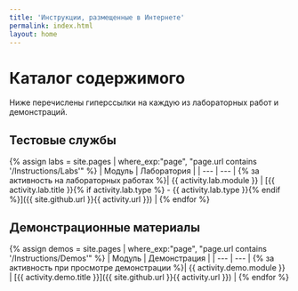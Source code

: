 ```yaml
---
title: 'Инструкции, размещенные в Интернете'
permalink: index.html
layout: home
---
```


# <a name="content-directory"></a>Каталог содержимого

Ниже перечислены гиперссылки на каждую из лабораторных работ и демонстраций.

## <a name="labs"></a>Тестовые службы

{% assign labs = site.pages | where_exp:"page", "page.url contains '/Instructions/Labs'" %}
| Модуль | Лаборатория |
| --- | --- | 
{% за активность на лабораторных работах  %}| {{ activity.lab.module }} | [{{ activity.lab.title }}{% if activity.lab.type %} - {{ activity.lab.type }}{% endif %}]({{ site.github.url }}{{ activity.url }}) |
{% endfor %}

## <a name="demos"></a>Демонстрационные материалы

{% assign demos = site.pages | where_exp:"page", "page.url contains '/Instructions/Demos'" %}
| Модуль | Демонстрация |
| --- | --- | 
{% за активность при просмотре демонстрации  %}| {{ activity.demo.module }} | [{{ activity.demo.title }}]({{ site.github.url }}{{ activity.url }}) |
{% endfor %}
